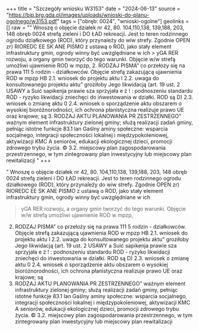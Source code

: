 +++
title = "Szczegóły wniosku W3153"
date = "2024-06-13"
source = "https://bip.brg.gda.pl/images/uploads/wnioski-do-planu-ogolnego/w3153.pdf"
tags = ["obręb: 0024", "wnioski-ogolne"]
geolinks = []
raw = "” Wnoszę o objęcie działek nr 42, 80. 104,110,138, 139,188, 203, 148 obręb 0024 strefą zieleni i DO ŁAD rekreacji. Jest to teren rodzinnego ogrodu działkowego (ROD), który przynależy do wiw strefy. Zgodnie OPEN zr) RIOREDC EE SK ANE PISMO z ustawą o ROD, jako stały element infrastruktury gmin, ogrody winny być uwzględniane w ich > yGA RER rozwoju, a organy gmin tworzyć do tego warunki. Objęcie w/w strefą umożliwi ujawnienie ROD w mpzp, 2. RODZAJ PISMA” co przełoży się na prawa 111 5 rodzin - działkowców. Objęcie strefą zakazującą ujawnienia ROD w mpzp HB 2.1. wniosek do projektu aktu I 2.2. uwaga do konsultowanego projektu aktu” groziłoby Jego likwidacją (art. 19 ust. 2 USAWY a Suić sapikenja prawie sza sprzyjała e ż ! : podnoszeniu standardu ROD - ryzyko likwidacji zniechęci do ińwestowania w działki. ROD są D) 2.3. wniosek o zmianę aktu 0 2.4. wniosek o sporządzenie aktu obszarem o wysokiej bioróżnorodności, ich ochrona płanistyczna realizuje prawo UE oraz krajowe; są 3. RODZAJ AKTU PLANOWANIA PR ZESTRZENNEGO” ważnym element infrastruktury zielonej gminy; służą realizacji zadań gminy, pełniąc istotne funkcje 83.1 lan Gaślny aminy społeczne: wsparcia socjalnego, integracji społeczności lokalnej i międzypokoleniowej, aktywizacji KMC A seniorów, edukacji ekologicznej dzieci, promocji zdrowego trybu życia. © 3.2. miejscowy plan zagospodarowania przestrzennego, w tym zintegrowany plan inwestycyjny lub miejscowy plan rewitalizacji "
+++

” Wnoszę o objęcie działek nr 42, 80. 104,110,138, 139,188, 203, 148 obręb 0024 strefą zieleni i
DO ŁAD rekreacji. Jest to teren rodzinnego ogrodu działkowego (ROD), który przynależy do wiw strefy. Zgodnie
OPEN zr) RIOREDC EE SK ANE PISMO z ustawą o ROD, jako stały element infrastruktury gmin, ogrody winny być uwzględniane w ich
> yGA RER rozwoju, a organy gmin tworzyć do tego warunki. Objęcie w/w strefą umożliwi ujawnienie ROD w mpzp,
2. RODZAJ PISMA” co przełoży się na prawa 111 5 rodzin - działkowców. Objęcie strefą zakazującą ujawnienia ROD w mpzp
HB 2.1. wniosek do projektu aktu I 2.2. uwaga do konsultowanego projektu aktu” groziłoby Jego likwidacją (art. 19 ust. 2 USAWY a Suić sapikenja prawie sza sprzyjała
e ż ! : podnoszeniu standardu ROD - ryzyko likwidacji zniechęci do ińwestowania w działki. ROD są
D) 2.3. wniosek o zmianę aktu 0 2.4. wniosek o sporządzenie aktu obszarem o wysokiej bioróżnorodności, ich ochrona płanistyczna realizuje prawo UE oraz krajowe; są
3. RODZAJ AKTU PLANOWANIA PR ZESTRZENNEGO” ważnym element infrastruktury zielonej gminy; służą realizacji zadań gminy, pełniąc istotne funkcje
83.1 lan Gaślny aminy społeczne: wsparcia socjalnego, integracji społeczności lokalnej i międzypokoleniowej, aktywizacji
KMC A seniorów, edukacji ekologicznej dzieci, promocji zdrowego trybu życia.
© 3.2. miejscowy plan zagospodarowania przestrzennego, w tym zintegrowany plan inwestycyjny lub
miejscowy plan rewitalizacji 


